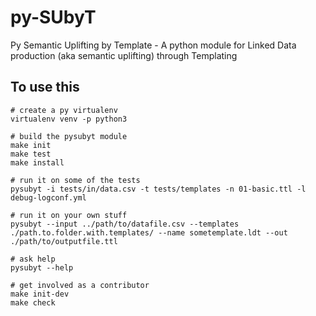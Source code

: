 # py-SUbyT

Py Semantic Uplifting by Template - A python module for Linked Data production (aka semantic uplifting) through Templating

## To use this

```
# create a py virtualenv
virtualenv venv -p python3

# build the pysubyt module
make init
make test
make install

# run it on some of the tests
pysubyt -i tests/in/data.csv -t tests/templates -n 01-basic.ttl -l debug-logconf.yml

# run it on your own stuff
pysubyt --input ../path/to/datafile.csv --templates ./path.to.folder.with.templates/ --name sometemplate.ldt --out ./path/to/outputfile.ttl

# ask help
pysubyt --help

# get involved as a contributor
make init-dev
make check
```
